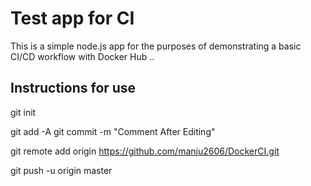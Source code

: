# Test app for CI

This is a simple node.js app for the purposes of demonstrating a basic CI/CD workflow with Docker Hub ..

## Instructions for use

git init

git add -A
git commit -m "Comment After Editing"


git remote add origin https://github.com/manju2606/DockerCI.git 

git push -u origin master